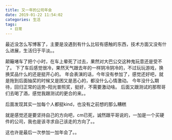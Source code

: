 ```yaml
---
title: 又一年的公司年会
date: 2019-01-22 11:54:02
categories: 生活
tags:
  - 日常
---
```


最近没怎么写博客了，主要是没遇到有什么比较有感触的东西，技术方面又没有什么进展，生活归于平淡。。

颠簸堵车了把个小时，在车上晕死了过去，果然对大巴公交这种鬼玩意还是受不了。
下了车后感觉很冷，果然天气跟去年的一样阴冷阴冷的，不过玩玩游戏，换换奖品什么的还是挺开心的。
年会表演的话，今年没有参加了，感觉还好吧，就是拖到后面抽奖的时候又是困又是恶心的，都没什么心情激动。
今年没什么期待，回归正常的运势–阳光普照奖，挺好，不需要激动啥。
后面又跟测试的那帮哥们去喝了酒，感觉我跟测试的更合的来。。

后面发现其实一加每个人都挺kind，也没有之前想的那么糟糕

就是感觉还是要坚持自己的方向吧，cm已死，诚然跟平哥说的，一加是一个买硬件的公司，我也是该寻求自己该走的方向了。。

这也许是最后一次参加一加年会了。。
